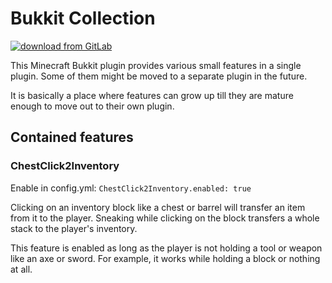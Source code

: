 # Bukkit Collection

[![download from GitLab](https://img.shields.io/badge/Download-blue?logo=gitlab)](https://gitlab.com/Programie/BukkitCollection/-/jobs/artifacts/master/raw/target/Collection.jar?job=snapshot-release)

This Minecraft Bukkit plugin provides various small features in a single plugin. Some of them might be moved to a separate plugin in the future.

It is basically a place where features can grow up till they are mature enough to move out to their own plugin.

## Contained features

### ChestClick2Inventory

Enable in config.yml: `ChestClick2Inventory.enabled: true`

Clicking on an inventory block like a chest or barrel will transfer an item from it to the player. Sneaking while clicking on the block transfers a whole stack to the player's inventory.

This feature is enabled as long as the player is not holding a tool or weapon like an axe or sword. For example, it works while holding a block or nothing at all.